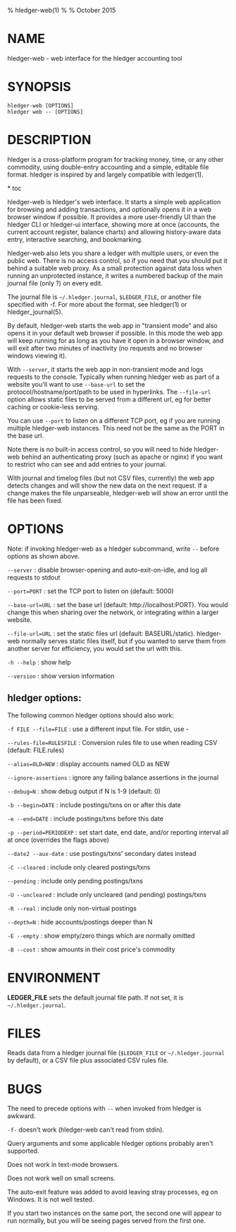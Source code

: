 % hledger-web(1)
%
% October 2015

<div class="manonly">

# NAME

hledger-web - web interface for the hledger accounting tool

# SYNOPSIS

`hledger-web [OPTIONS]`\
`hledger web -- [OPTIONS]`

# DESCRIPTION

hledger is a cross-platform program for tracking money, time, or any other commodity,
using double-entry accounting and a simple, editable file format.
hledger is inspired by and largely compatible with ledger(1).

</div>
<div class="webonly">
* toc
</div>

hledger-web is hledger's web interface.  It starts a simple web
application for browsing and adding transactions, and optionally
opens it in a web browser window if possible.
It provides a more user-friendly UI than the hledger CLI or
hledger-ui interface, showing more at once (accounts, the current
account register, balance charts) and allowing history-aware data
entry, interactive searching, and bookmarking.

hledger-web also lets you share a ledger with multiple users, or even the public web.
There is no access control, so if you need that you should put it
behind a suitable web proxy.  As a small protection against data loss
when running an unprotected instance, it writes a numbered backup of
the main journal file (only ?) on every edit.

The journal file is `~/.hledger.journal`, `$LEDGER_FILE`, or another file specified with -f.
For more about the format, see hledger(1) or hledger_journal(5).

By default, hledger-web starts the web app in "transient mode" and
also opens it in your default web browser if possible. In this mode
the web app will keep running for as long as you have it open in a
browser window, and will exit after two minutes of inactivity (no
requests and no browser windows viewing it).

With `--server`, it starts the web app in non-transient mode and logs
requests to the console.  Typically when running hledger web as part
of a website you'll want to use `--base-url` to set the
protocol/hostname/port/path to be used in hyperlinks.  The
`--file-url` option allows static files to be served from a different
url, eg for better caching or cookie-less serving.

You can use `--port` to listen on a different TCP port, eg if you are
running multiple hledger-web instances.  This need not be the same as
the PORT in the base url.

Note there is no built-in access control, so you will need to hide
hledger-web behind an authenticating proxy (such as apache or nginx)
if you want to restrict who can see and add entries to your journal.

With journal and timelog files (but not CSV files, currently)
the web app detects changes and will show the new data on the next request.
If a change makes the file unparseable, hledger-web will show an error
until the file has been fixed.

# OPTIONS

Note: if invoking hledger-web as a hledger subcommand, write `--` before options as shown above.

`--server`
: disable browser-opening and auto-exit-on-idle, and log all requests to stdout

`--port=PORT`
: set the TCP port to listen on (default: 5000)

`--base-url=URL`
: set the base url (default: http://localhost:PORT).
You would change this when sharing over the network, or integrating within a larger website.

`--file-url=URL`
: set the static files url (default: BASEURL/static).
hledger-web normally serves static files itself, but if you wanted to
serve them from another server for efficiency, you would set the url with this.

`-h --help`
: show help

`--version`
: show version information

## hledger options:

The following common hledger options should also work:

`-f FILE --file=FILE`
: use a different input file. For stdin, use -

`--rules-file=RULESFILE`
: Conversion rules file to use when reading CSV (default: FILE.rules)

`--alias=OLD=NEW`
: display accounts named OLD as NEW

`--ignore-assertions`
: ignore any failing balance assertions in the journal

`--debug=N`
: show debug output if N is 1-9 (default: 0)

`-b --begin=DATE`
: include postings/txns on or after this date

`-e --end=DATE`
: include postings/txns before this date

`-p --period=PERIODEXP`
: set start date, end date, and/or reporting interval all at once (overrides the flags above)

`--date2 --aux-date`
: use postings/txns' secondary dates instead

`-C --cleared`
: include only cleared postings/txns

`--pending`
: include only pending postings/txns

`-U --uncleared`
: include only uncleared (and pending) postings/txns

`-R --real`
: include only non-virtual postings

`--depth=N`
: hide accounts/postings deeper than N

`-E --empty`
: show empty/zero things which are normally omitted

`-B --cost`
: show amounts in their cost price's commodity

<div class="manonly">

# ENVIRONMENT

**LEDGER_FILE**
sets the default journal file path. If not set, it is `~/.hledger.journal`.

# FILES

Reads data from a hledger journal file (`$LEDGER_FILE` or
`~/.hledger.journal` by default), or a CSV file plus associated CSV
rules file.

# BUGS

The need to precede options with `--` when invoked from hledger is awkward.

`-f-` doesn't work (hledger-web can't read from stdin).

Query arguments and some applicable hledger options probably aren't supported.

Does not work in text-mode browsers.

Does not work well on small screens.

The auto-exit feature was added to avoid leaving stray processes, eg on Windows.
It is not well tested.

If you start two instances on the same port, the second one will
appear to run normally, but you will be seeing pages served from the
first one.

</div>
